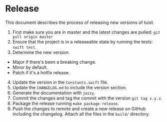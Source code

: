 # Release

This document describes the process of releasing new versions of tuist.

1.  First make sure you are in master and the latest changes are pulled: `git pull origin master`
2.  Ensure that the project is in a releaseable state by running the tests: `swift test`.
3.  Determine the new version:

- Major if there's been a breaking change.
- Minor by default.
- Patch if it's a hotfix release.

4.  Update the version in the `Constants.swift` file.
5.  Update the `CHANGELOG.md` to include the version section.
6.  Generate the documentation with `jazzy`.
7.  Commit the changes and tag the commit with the version `git tag x.y.z`.
8.  Package the release running `make package-release`.
9.  Push the changes to remote and create a new release on GitHub including the changelog. Attach all the files in the `build/` directory.
